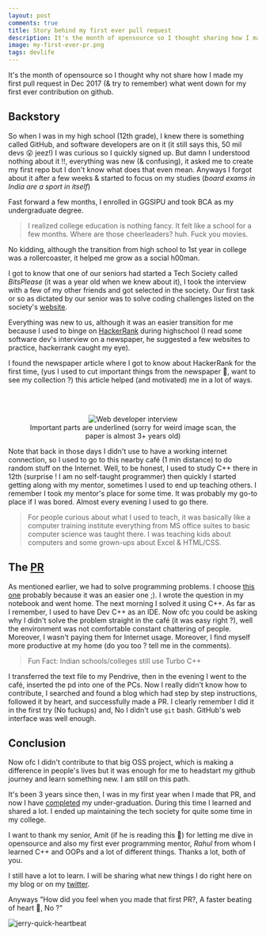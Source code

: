 ```yaml
---
layout: post
comments: true
title: Story behind my first ever pull request
description: It's the month of opensource so I thought sharing how I made my first pull request in 2017 (& try to remember) what went down for my first ever contribution on github
image: my-first-ever-pr.png
tags: devlife
---
```




It's the month of opensource so I thought why not share how I made my first pull request in Dec 2017 (& try to remember) what went down for my first ever contribution on github.

## Backstory

So when I was in my high school (12th grade), I knew there is something called GitHub, and software developers are on it (it still says this, 50 mil devs 😮 jeez!) I was curious so I quickly signed up.
But damn I understood nothing about it !!, everything was new (& confusing), it asked me to create my first repo but I don't know what does that even mean.
Anyways I forgot about it after a few weeks & started to focus on my studies (_board exams in India are a sport in itself_)

Fast forward a few months, I enrolled in GGSIPU and took BCA as my undergraduate degree.

> I realized college education is nothing fancy. It felt like a school for a few months. Where are those cheerleaders? huh. Fuck you movies.

No kidding, although the transition from high school to 1st year in college was a rollercoaster, it helped me grow as a social h00man.

I got to know that one of our seniors had started a Tech Society called _BitsPlease_ (it was a year old when we knew about it),
I took the interview with a few of my other friends and got selected in the society. Our first task or so as dictated by our senior was to solve coding challenges listed on the society's [website](https://bitsplease.pythonanywhere.com).

Everything was new to us, although it was an easier transition for me because I used to binge on [HackerRank](https://www.hackerrank.com/bhupeshv) during highschool (I read some software dev's interview on a newspaper, he suggested a few websites to practice, hackerrank caught my eye).

I found the newspaper article where I got to know about HackerRank for the first time, (yus I used to cut important things from the newspaper 👀, want to see my collection ?) this article helped (and motivated) me in a lot of ways.

<!-- ![newspaper-article](https://drive.usercontent.google.com/download?id=1hwC_4SzghloDYfLCaZCVvuMloJ4YWF3s&export=view) -->
<br/><br>

<center>
<figure>
	<!-- <img alt="Web developer interview" src="https://drive.google.com/uc?export=view&id=1hwC_4SzghloDYfLCaZCVvuMloJ4YWF3s"> -->
	<img alt="Web developer interview" src="https://i.imgur.com/glty9xb.jpeg">
	<figcaption>Important parts are underlined (sorry for weird image scan, the paper is almost 3+ years old)</figcaption>
</figure>
</center>

Note that back in those days I didn't use to have a working internet connection, so I used to go to this nearby café (1 min distance) to do random stuff on the Internet. Well, to be honest, I used to study C++ there in 12th (surprise ! I am no self-taught programmer) then quickly I started getting along with my mentor, sometimes I used to end up teaching others. I remember I took my mentor's place for some time. It was probably my go-to place if I was bored. Almost every evening I used to go there.

> For people curious about what I used to teach, it was basically like a computer training institute everything from MS office suites to basic computer science was taught there. I was teaching kids about computers and some grown-ups about Excel & HTML/CSS.


## The [PR](https://github.com/BitsPleaseMSI/BitsPlease-solutions/pull/6)

As mentioned earlier, we had to solve programming problems. I choose [this one](https://bitsplease.pythonanywhere.com/problem/18) probably because it was an easier one ;).
I wrote the question in my notebook and went home. The next morning I solved it using C++. As far as I remember, I used to have Dev C++ as an IDE.
Now ofc you could be asking why I didn't solve the problem straight in the café (it was easy right ?), well the environment was not comfortable constant chattering of people. Moreover, I wasn't paying them for Internet usage.
Moreover, I find myself more productive at my home (do you too ? tell me in the comments).

> Fun Fact: Indian schools/colleges still use Turbo C++

I transferred the text file to my Pendrive, then in the evening I went to the café, inserted the pd into one of the PCs. Now I really didn't know how to contribute, I searched and found a blog which had step by step instructions, followed it by heart, and successfully made a PR.
I clearly remember I did it in the first try (No fuckups) and, No I didn't use `git` bash. GitHub's web interface was well enough.


## Conclusion

Now ofc I didn't contribute to that big OSS project, which is making a difference in people's lives but it was enough for me to headstart my github journey and learn something new. I am still on this path.

It's been 3 years since then, I was in my first year when I made that PR, and now I have [completed](https://bhupesh-v.github.io/college-is-over/) my under-graduation. During this time I learned and shared a lot. I ended up maintaining the tech society for quite some time in my college.

I want to thank my senior, Amit (if he is reading this 👀) for letting me dive in opensource and also my first ever programming mentor, _Rahul_ from whom I learned C++ and OOPs and a lot of different things.
Thanks a lot, both of you.

I still have a lot to learn. I will be sharing what new things I do right here on my blog or on my [twitter](https://twitter.com/bhupeshimself).

Anyways "How did you feel when you made that first PR?, A faster beating of heart 💓, No ?"

![jerry-quick-heartbeat](https://media1.tenor.com/images/75092f912fdab0e8e83cac21d6e9439c/tenor.gif?itemid=7839058)
